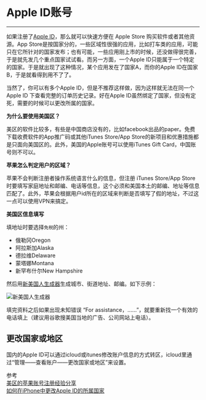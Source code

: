 # Apple ID账号
---

如果注册了[Apple ID](http://store.apple.com/cn/help/your_account)，那么就可以快速方便在 Apple Store 购买软件或者其他资源。App Store是按国家分的，一些区域性很强的应用，比如打车类的应用，可能只在它所针对的国家发布；也有可能，一些应用刚上市的时候，还没做得很完善，于是就先发几个重点国家试试看。而另一方面，一个Apple ID只能属于一个特定的国家。于是就出现了这种情况，某个应用发在了国家A，而你的Apple ID在国家B，于是就看得到用不了了。

当然了，你可以有多个Apple ID，但是不推荐这样做，因为这样就无法在同一个 Apple ID 下查看完整的订单历史记录。好在Apple ID虽然绑定了国家，但没有定死，需要的时候可以更改所属的国家。

**为什么要使用美国区？**

美区的软件比较多，有些是中国商店没有的，比如facebook出品的paper。免费下载收费软件的App推广码或其他iTunes Store/App Store的新项目和优惠措施都是只面向美国区的。此外，美国的Apple账号可以使用iTunes Gift Card，中国账号则不可以。

**苹果怎么判定用户的区域？**

苹果不会判断注册者操作系统语言什么的信息，但注册 iTunes Store/App Store 时要填写家庭地址和邮编、电话等信息，这个必须和美国本土的邮编、地址等信息匹配了。此外，苹果会根据用户id所在的区域来判断是否填写了假的地址，不过这一点可以使用VPN来搞定。

**美国区信息填写**

填地址时要选择`免税`的州：

* 俄勒冈Oregon
* 阿拉斯加Alaska
* 德拉维Delaware
* 蒙塔娜Montana
* 新罕布什尔New Hampshire

然后用[新美国人生成器](http://cn.usinfo.me/)生成城市、街道地址、邮编。如下示例：

![新美国人生成器][1]

填完资料之后如果出现未知错误 “For assistance，……”，就要重新找一个有效的电话填上（建议用谷歌搜美国当地的广告、公司网站上电话）。

## 更改国家或地区

国内的Apple ID可以通过icloud或itunes修改账户信息的方式转区，icloud里通过“管理——查看账户——更改国家或地区”来设置。




参考  
[美区的苹果账号注册经验分享](http://bbs.feng.com/read-htm-tid-7805022.html)  
[如何在iPhone中更改Apple ID的所属国家](http://leonax.net/p/4641/how-to-change-the-country-of-an-apple-id-on-iphone/)  

[1]: http://xuelangzf-github.qiniudn.com/os_x_apple_id.png
